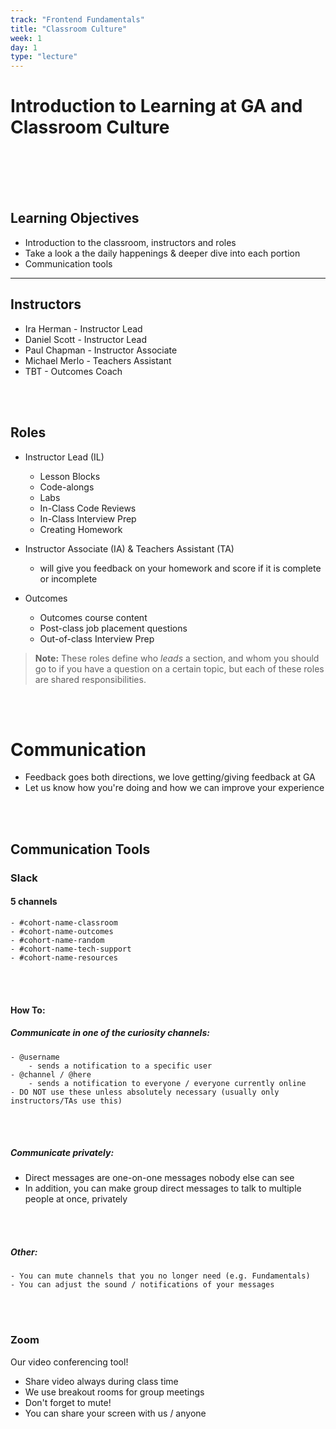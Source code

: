 ```yaml
---
track: "Frontend Fundamentals"
title: "Classroom Culture"
week: 1
day: 1
type: "lecture"
---
```



# Introduction to Learning at GA and Classroom Culture

<br>
<br>
<br>
<br>





## Learning Objectives

- Introduction to the classroom, instructors and roles
- Take a look a the daily happenings & deeper dive into each portion
- Communication tools

<hr>

## Instructors

- Ira Herman - Instructor Lead
- Daniel Scott - Instructor Lead
- Paul Chapman - Instructor Associate
- Michael Merlo - Teachers Assistant
- TBT - Outcomes Coach


<br>
<br>

## Roles

- Instructor Lead (IL)
  - Lesson Blocks
  - Code-alongs
  - Labs
  - In-Class Code Reviews
  - In-Class Interview Prep
  - Creating Homework

- Instructor Associate (IA) & Teachers Assistant (TA)
  - will give you feedback on your homework and score if it is complete or incomplete


- Outcomes
  - Outcomes course content
  - Post-class job placement questions
  - Out-of-class Interview Prep

>**Note:** These roles define who *leads* a section, and whom you should go to if you have a question on a certain topic, but each of these roles are shared responsibilities.

<br>
<br>

# Communication
- Feedback goes both directions, we love getting/giving feedback at GA
- Let us know how you're doing and how we can improve your experience

<br>
<br>

## Communication Tools

### Slack

#### 5 channels

	- #cohort-name-classroom
	- #cohort-name-outcomes
	- #cohort-name-random
	- #cohort-name-tech-support
	- #cohort-name-resources
	
	

<br>
<br>

#### How To:

##### Communicate in one of the curiosity channels:

	- @username
		- sends a notification to a specific user
	- @channel / @here
		- sends a notification to everyone / everyone currently online
    - DO NOT use these unless absolutely necessary (usually only instructors/TAs use this)

<br>
<br>

##### Communicate privately:

- Direct messages are one-on-one messages nobody else can see
- In addition, you can make group direct messages to talk to multiple people at once, privately

<br>
<br>

##### Other:

	- You can mute channels that you no longer need (e.g. Fundamentals)
	- You can adjust the sound / notifications of your messages

<br>
<br>

### Zoom

Our video conferencing tool!

- Share video always during class time
- We use breakout rooms for group meetings
- Don't forget to mute!
- You can share your screen with us / anyone

